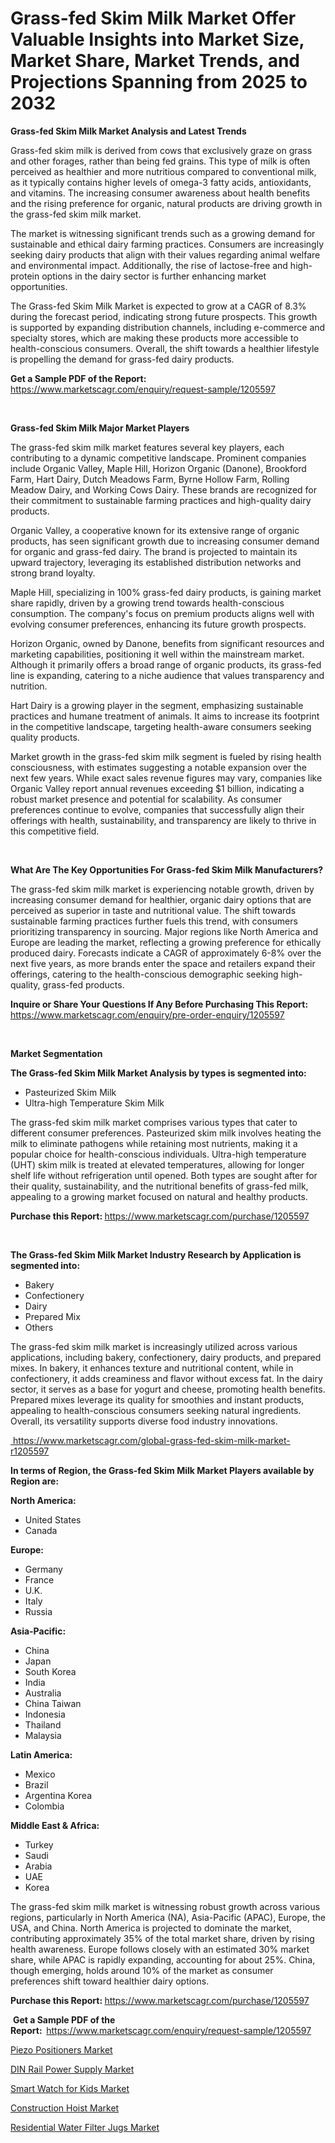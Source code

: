 <p><h1>Grass-fed Skim Milk Market Offer Valuable Insights into Market Size, Market Share, Market Trends, and Projections Spanning from 2025 to 2032</h1></p><p><strong>Grass-fed Skim Milk Market Analysis and Latest Trends</strong></p>
<p><p>Grass-fed skim milk is derived from cows that exclusively graze on grass and other forages, rather than being fed grains. This type of milk is often perceived as healthier and more nutritious compared to conventional milk, as it typically contains higher levels of omega-3 fatty acids, antioxidants, and vitamins. The increasing consumer awareness about health benefits and the rising preference for organic, natural products are driving growth in the grass-fed skim milk market.</p><p>The market is witnessing significant trends such as a growing demand for sustainable and ethical dairy farming practices. Consumers are increasingly seeking dairy products that align with their values regarding animal welfare and environmental impact. Additionally, the rise of lactose-free and high-protein options in the dairy sector is further enhancing market opportunities. </p><p>The Grass-fed Skim Milk Market is expected to grow at a CAGR of 8.3% during the forecast period, indicating strong future prospects. This growth is supported by expanding distribution channels, including e-commerce and specialty stores, which are making these products more accessible to health-conscious consumers. Overall, the shift towards a healthier lifestyle is propelling the demand for grass-fed dairy products.</p></p>
<p><strong>Get a Sample PDF of the Report:&nbsp;</strong> <a href="https://www.marketscagr.com/enquiry/request-sample/1205597?utm_campaign=2660&utm_medium=2&utm_source=Github&utm_content=ia&utm_term=26032025&utm_id=grass-fed-skim-milk">https://www.marketscagr.com/enquiry/request-sample/1205597</a></p>
<p>&nbsp;</p>
<p><strong>Grass-fed Skim Milk Major Market Players</strong></p>
<p><p>The grass-fed skim milk market features several key players, each contributing to a dynamic competitive landscape. Prominent companies include Organic Valley, Maple Hill, Horizon Organic (Danone), Brookford Farm, Hart Dairy, Dutch Meadows Farm, Byrne Hollow Farm, Rolling Meadow Dairy, and Working Cows Dairy. These brands are recognized for their commitment to sustainable farming practices and high-quality dairy products.</p><p>Organic Valley, a cooperative known for its extensive range of organic products, has seen significant growth due to increasing consumer demand for organic and grass-fed dairy. The brand is projected to maintain its upward trajectory, leveraging its established distribution networks and strong brand loyalty.</p><p>Maple Hill, specializing in 100% grass-fed dairy products, is gaining market share rapidly, driven by a growing trend towards health-conscious consumption. The company's focus on premium products aligns well with evolving consumer preferences, enhancing its future growth prospects.</p><p>Horizon Organic, owned by Danone, benefits from significant resources and marketing capabilities, positioning it well within the mainstream market. Although it primarily offers a broad range of organic products, its grass-fed line is expanding, catering to a niche audience that values transparency and nutrition.</p><p>Hart Dairy is a growing player in the segment, emphasizing sustainable practices and humane treatment of animals. It aims to increase its footprint in the competitive landscape, targeting health-aware consumers seeking quality products.</p><p>Market growth in the grass-fed skim milk segment is fueled by rising health consciousness, with estimates suggesting a notable expansion over the next few years. While exact sales revenue figures may vary, companies like Organic Valley report annual revenues exceeding $1 billion, indicating a robust market presence and potential for scalability. As consumer preferences continue to evolve, companies that successfully align their offerings with health, sustainability, and transparency are likely to thrive in this competitive field.</p></p>
<p>&nbsp;</p>
<p><strong>What Are The Key Opportunities For Grass-fed Skim Milk Manufacturers?</strong></p>
<p><p>The grass-fed skim milk market is experiencing notable growth, driven by increasing consumer demand for healthier, organic dairy options that are perceived as superior in taste and nutritional value. The shift towards sustainable farming practices further fuels this trend, with consumers prioritizing transparency in sourcing. Major regions like North America and Europe are leading the market, reflecting a growing preference for ethically produced dairy. Forecasts indicate a CAGR of approximately 6-8% over the next five years, as more brands enter the space and retailers expand their offerings, catering to the health-conscious demographic seeking high-quality, grass-fed products.</p></p>
<p><strong>Inquire or Share Your Questions If Any Before Purchasing This Report:</strong> <a href="https://www.marketscagr.com/enquiry/pre-order-enquiry/1205597?utm_campaign=2660&utm_medium=2&utm_source=Github&utm_content=ia&utm_term=26032025&utm_id=grass-fed-skim-milk">https://www.marketscagr.com/enquiry/pre-order-enquiry/1205597</a></p>
<p>&nbsp;</p>
<p><strong>Market Segmentation</strong></p>
<p><strong>The Grass-fed Skim Milk Market Analysis by types is segmented into:</strong></p>
<p><ul><li>Pasteurized Skim Milk</li><li>Ultra-high Temperature Skim Milk</li></ul></p>
<p><p>The grass-fed skim milk market comprises various types that cater to different consumer preferences. Pasteurized skim milk involves heating the milk to eliminate pathogens while retaining most nutrients, making it a popular choice for health-conscious individuals. Ultra-high temperature (UHT) skim milk is treated at elevated temperatures, allowing for longer shelf life without refrigeration until opened. Both types are sought after for their quality, sustainability, and the nutritional benefits of grass-fed milk, appealing to a growing market focused on natural and healthy products.</p></p>
<p><strong>Purchase this Report:&nbsp;</strong><a href="https://www.marketscagr.com/purchase/1205597?utm_campaign=2660&utm_medium=2&utm_source=Github&utm_content=ia&utm_term=26032025&utm_id=grass-fed-skim-milk">https://www.marketscagr.com/purchase/1205597</a></p>
<p>&nbsp;</p>
<p><strong>The Grass-fed Skim Milk Market Industry Research by Application is segmented into:</strong></p>
<p><ul><li>Bakery</li><li>Confectionery</li><li>Dairy</li><li>Prepared Mix</li><li>Others</li></ul></p>
<p><p>The grass-fed skim milk market is increasingly utilized across various applications, including bakery, confectionery, dairy products, and prepared mixes. In bakery, it enhances texture and nutritional content, while in confectionery, it adds creaminess and flavor without excess fat. In the dairy sector, it serves as a base for yogurt and cheese, promoting health benefits. Prepared mixes leverage its quality for smoothies and instant products, appealing to health-conscious consumers seeking natural ingredients. Overall, its versatility supports diverse food industry innovations.</p></p>
<p><a href="https://www.marketscagr.com/global-grass-fed-skim-milk-market-r1205597?utm_campaign=2660&utm_medium=2&utm_source=Github&utm_content=ia&utm_term=26032025&utm_id=grass-fed-skim-milk">&nbsp;https://www.marketscagr.com/global-grass-fed-skim-milk-market-r1205597</a></p>
<p><strong>In terms of Region, the Grass-fed Skim Milk Market Players available by Region are:</strong></p>
<p>
    <p> <strong> North America: </strong>
        <ul>
            <li>United States</li>
            <li>Canada</li>
        </ul>
        </p> 
    <p> <strong> Europe: </strong>
        <ul>
            <li>Germany</li>
            <li>France</li>
            <li>U.K.</li>
            <li>Italy</li>
            <li>Russia</li>
        </ul>
        </p> 
    <p> <strong> Asia-Pacific: </strong>
        <ul>
            <li>China</li>
            <li>Japan</li>
            <li>South Korea</li>
            <li>India</li>
            <li>Australia</li>
            <li>China Taiwan</li>
            <li>Indonesia</li>
            <li>Thailand</li>
            <li>Malaysia</li>
        </ul>
        </p> 
    <p> <strong> Latin America: </strong>
        <ul>
            <li>Mexico</li>
            <li>Brazil</li>
            <li>Argentina Korea</li>
            <li>Colombia</li>
        </ul>
        </p> 
    <p> <strong> Middle East & Africa: </strong>
        <ul>
            <li>Turkey</li>
            <li>Saudi</li>
            <li>Arabia</li>
            <li>UAE</li>
            <li>Korea</li>
        </ul>
    </p>
    </p>
<p><p>The grass-fed skim milk market is witnessing robust growth across various regions, particularly in North America (NA), Asia-Pacific (APAC), Europe, the USA, and China. North America is projected to dominate the market, contributing approximately 35% of the total market share, driven by rising health awareness. Europe follows closely with an estimated 30% market share, while APAC is rapidly expanding, accounting for about 25%. China, though emerging, holds around 10% of the market as consumer preferences shift toward healthier dairy options.</p></p>
<p><strong>Purchase this Report: </strong><a href="https://www.marketscagr.com/purchase/1205597?utm_campaign=2660&utm_medium=2&utm_source=Github&utm_content=ia&utm_term=26032025&utm_id=grass-fed-skim-milk">https://www.marketscagr.com/purchase/1205597</a></p>
<p>&nbsp;<strong>Get a Sample PDF of the Report:&nbsp;&nbsp;</strong><a href="https://www.marketscagr.com/enquiry/request-sample/1205597?utm_campaign=2660&utm_medium=2&utm_source=Github&utm_content=ia&utm_term=26032025&utm_id=grass-fed-skim-milk">https://www.marketscagr.com/enquiry/request-sample/1205597</a></p>
<p><strong></strong></p>
<p><p><a href="https://www.linkedin.com/pulse/piezo-positioners-market-global-trends-forecast-2025--tbkxe?utm_campaign=2660&utm_medium=2&utm_source=Github&utm_content=ia&utm_term=26032025&utm_id=grass-fed-skim-milk">Piezo Positioners Market</a></p><p><a href="https://www.linkedin.com/pulse/din-rail-power-supply-market-expected-see-rapid-expansion-qiqne?utm_campaign=2660&utm_medium=2&utm_source=Github&utm_content=ia&utm_term=26032025&utm_id=grass-fed-skim-milk">DIN Rail Power Supply Market</a></p><p><a href="https://github.com/stillsfloria19981/Market-Research-Report-List-1/blob/main/smart-watch-for-kids-market.md?utm_campaign=2660&utm_medium=2&utm_source=Github&utm_content=ia&utm_term=26032025&utm_id=grass-fed-skim-milk">Smart Watch for Kids Market</a></p><p><a href="https://www.linkedin.com/pulse/construction-hoist-market-size-global-industry-analysis-simde?utm_campaign=2660&utm_medium=2&utm_source=Github&utm_content=ia&utm_term=26032025&utm_id=grass-fed-skim-milk">Construction Hoist Market</a></p><p><a href="https://github.com/gukenneth26571/Market-Research-Report-List-1/blob/main/residential-water-filter-jugs-market.md?utm_campaign=2660&utm_medium=2&utm_source=Github&utm_content=ia&utm_term=26032025&utm_id=grass-fed-skim-milk">Residential Water Filter Jugs Market</a></p></p>